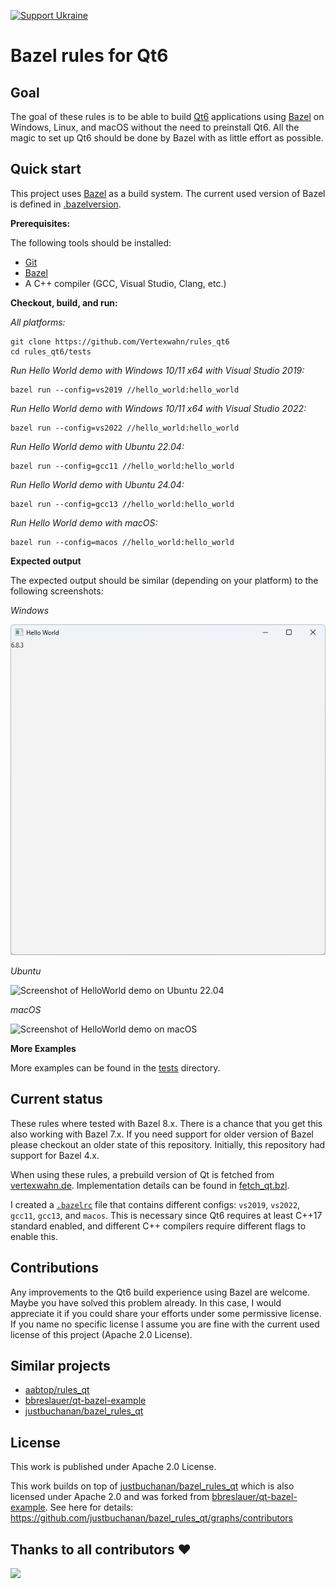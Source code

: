 
<!--
SPDX-FileCopyrightText: 2022-2025 Julian Amann <dev@vertexwahn.de>
SPDX-License-Identifier: Apache-2.0
-->

[![Support Ukraine](https://img.shields.io/badge/Support-Ukraine-FFD500?style=flat&labelColor=005BBB)](https://opensource.fb.com/support-ukraine)

# Bazel rules for Qt6

## Goal 

The goal of these rules is to be able to build [Qt6](https://www.qt.io/product/qt6) applications using [Bazel](https://bazel.build/) on Windows, 
Linux, and macOS without the need to preinstall Qt6. 
All the magic to set up Qt6 should be done by Bazel with as little effort as possible.

## Quick start

This project uses [Bazel](https://bazel.build/) as a build system. 
The current used version of Bazel is defined in [.bazelversion](tests/.bazelversion).

**Prerequisites:**

The following tools should be installed:
- [Git](https://git-scm.com/)
- [Bazel](https://bazel.build/install)
- A C++ compiler (GCC, Visual Studio, Clang, etc.)

**Checkout, build, and run:**

*All platforms:*

```shell
git clone https://github.com/Vertexwahn/rules_qt6
cd rules_qt6/tests
```

*Run Hello World demo with Windows 10/11 x64 with Visual Studio 2019:*

```shell
bazel run --config=vs2019 //hello_world:hello_world
```

*Run Hello World demo with Windows 10/11 x64 with Visual Studio 2022:*

```shell
bazel run --config=vs2022 //hello_world:hello_world
```

*Run Hello World demo with Ubuntu 22.04:*

```shell
bazel run --config=gcc11 //hello_world:hello_world
```

*Run Hello World demo with Ubuntu 24.04:*

```shell
bazel run --config=gcc13 //hello_world:hello_world
```

*Run Hello World demo with macOS:*

```shell
bazel run --config=macos //hello_world:hello_world
```

**Expected output**

The expected output should be similar (depending on your platform) to the following screenshots:

*Windows*

![Screenshot of HelloWorld demo on Windows 11](/docs/screenshots/hello_world_Windows11.png)

*Ubuntu*

![Screenshot of HelloWorld demo on Ubuntu 22.04](/docs/screenshots/hello_world_Ubuntu22.04.png)

*macOS*

![Screenshot of HelloWorld demo on macOS](/docs/screenshots/hello_world_macOS12_M1.png)

**More Examples**

More examples can be found in the [tests](tests) directory.

## Current status

These rules where tested with Bazel 8.x.
There is a chance that you get this also working with Bazel 7.x.
If you need support for older version of Bazel please checkout an older state of this repository.
Initially, this repository had support for Bazel 4.x.

When using these rules, 
a prebuild version of Qt is fetched from [vertexwahn.de](https://vertexwahn.de/).
Implementation details can be found in [fetch_qt.bzl](fetch_qt.bzl).

I created a [`.bazelrc`](tests/.bazelrc) file that contains different configs: `vs2019`, `vs2022`, `gcc11`, `gcc13`, and `macos`.
This is necessary since Qt6 requires at least C++17 standard enabled, and different C++ compilers require different flags to enable this.

## Contributions

Any improvements to the Qt6 build experience using Bazel are welcome. 
Maybe you have solved this problem already. 
In this case, 
I would appreciate it if you could share your efforts under some permissive license.
If you name no specific license I assume you are fine with the current used license of this project (Apache 2.0 License).

## Similar projects

- [aabtop/rules_qt](https://github.com/aabtop/rules_qt)
- [bbreslauer/qt-bazel-example](https://github.com/bbreslauer/qt-bazel-example)
- [justbuchanan/bazel_rules_qt](https://github.com/justbuchanan/bazel_rules_qt)

## License

This work is published under Apache 2.0 License.

This work builds on top of [justbuchanan/bazel_rules_qt](https://github.com/justbuchanan/bazel_rules_qt) which is also licensed under Apache 2.0 and 
was forked from [bbreslauer/qt-bazel-example](https://github.com/bbreslauer/qt-bazel-example).
See here for details: https://github.com/justbuchanan/bazel_rules_qt/graphs/contributors

## Thanks to all contributors ❤

 <a href = "https://github.com/Vertexwahn/rules_qt6/graphs/contributors">
   <img src = "https://contrib.rocks/image?repo=Vertexwahn/rules_qt6"/>
 </a>

